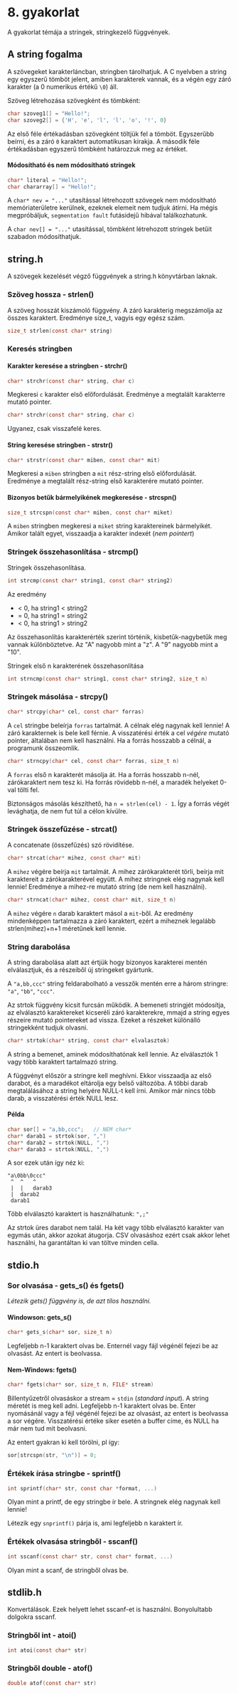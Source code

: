 8\. gyakorlat
=============

A gyakorlat témája a stringek, stringkezelő függvények.

A string fogalma
----------------

A szövegeket karakterláncban, stringben tárolhatjuk. A C nyelvben a string egy egyszerű tömböt jelent, amiben karakterek vannak, és a végén egy záró karakter (a 0 numerikus értékű `\0`) áll.

Szöveg létrehozása szövegként és tömbként:

```c
char szoveg1[] = "Hello!";
char szoveg2[] = {'H', 'e', 'l', 'l', 'o', '!', 0}
```

Az első féle értékadásban szövegként töltjük fel a tömböt. Egyszerűbb beírni, és a záró `0` karaktert automatikusan kirakja. A második féle értékadásban egyszerű tömbként határozzuk meg az értéket.

#### Módosítható és nem módosítható stringek

```c
char* literal = "Hello!";
char chararray[] = "Hello!";
```

A `char* nev = "..."` utasítással létrehozott szövegek nem módosítható memóriaterületre kerülnek, ezeknek elemeit nem tudjuk átírni. Ha mégis megpróbáljuk, `segmentation fault` futásidejű hibával találkozhatunk.

A `char nev[] = "..."` utasítással, tömbként létrehozott stringek betűit szabadon módosíthatjuk.


string.h
--------

A szövegek kezelését végző függvények a string.h könyvtárban laknak.

### Szöveg hossza - strlen()

A szöveg hosszát kiszámoló függvény. A záró karakterig megszámolja az összes karaktert. Eredménye size_t, vagyis egy egész szám.

```c
size_t strlen(const char* string)
```

### Keresés stringben

#### Karakter keresése a stringben - strchr()

```c
char* strchr(const char* string, char c)
```
Megkeresi `c` karakter első előfordulását. Eredménye a megtalált karakterre mutató pointer.

```c
char* strchr(const char* string, char c)
```
Ugyanez, csak visszafelé keres.


#### String keresése stringben - strstr() 

```c
char* strstr(const char* miben, const char* mit)
```
Megkeresi a `miben` stringben a `mit` rész-string első előfordulását. Eredménye a megtalált rész-string első karakterére mutató pointer.

#### Bizonyos betűk bármelyikének megkeresése - strcspn()

```c
size_t strcspn(const char* miben, const char* miket)
```
A `miben` stringben megkeresi a `miket` string karaktereinek bármelyikét. Amikor talált egyet, visszaadja a karakter indexét (_nem pointert_)


### Stringek összehasonlítása - strcmp()

Stringek összehasonlítása.

```c
int strcmp(const char* string1, const char* string2)
```

Az eredmény 

  - < 0, ha string1 < string2
  - = 0, ha string1 = string2
  - < 0, ha string1 > string2

Az összehasonlítás karakterérték szerint történik, kisbetűk-nagybetűk meg vannak különböztetve. Az "A" nagyobb mint a "z". A "9" nagyobb mint a "10".

Stringek első n karakterének összehasonlítása

```c
int strncmp(const char* string1, const char* string2, size_t n)
```

### Stringek másolása - strcpy()

```c
char* strcpy(char* cel, const char* forras)
```
A `cel` stringbe beleírja `forras` tartalmát. A célnak elég nagynak kell lennie! A záró karakternek is bele kell férnie. A visszatérési érték a cel _végére_ mutató pointer, általában nem kell használni. Ha a forrás hosszabb a célnál, a programunk összeomlik.

```c
char* strncpy(char* cel, const char* forras, size_t n)
```
A `forras` első n karakterét másolja át. Ha a forrás hosszabb n-nél, zárókaraktert nem tesz ki. Ha forrás rövidebb n-nél, a maradék helyeket 0-val tölti fel.

Biztonságos másolás készíthető, ha `n = strlen(cel) - 1`. Így a forrás végét levághatja, de nem fut túl a célon kívülre.

### Stringek összefűzése - strcat()

A concatenate (összefűzés) szó rövidítése.

```c
char* strcat(char* mihez, const char* mit)
```
A `mihez` végére beírja `mit` tartalmát. A mihez zárókarakterét törli, beírja mit karaktereit a zárókarakterével együtt. A mihez stringnek elég nagynak kell lennie! Eredménye a mihez-re mutató string (de nem kell használni).

```c
char* strncat(char* mihez, const char* mit, size_t n)
```
A `mihez` végére `n` darab karaktert másol a `mit`-ből. Az eredmény mindenképpen tartalmazza a záró karaktert, ezért a miheznek legalább strlen(mihez)+n+1 méretűnek kell lennie.

### String darabolása

A string darabolása alatt azt értjük hogy bizonyos karakterei mentén elválasztjuk, és a részeiből új stringeket gyártunk.

A `"a,bb,ccc"` string feldarabolható a vesszők mentén erre a három stringre: `"a"`, `"bb"`, `"ccc"`.

Az strtok függvény kicsit furcsán működik. A bemeneti stringjét módosítja, az elválasztó karaktereket kicseréli záró karakterekre, mmajd a string egyes részeire mutató pointereket ad vissza. Ezeket a részeket különálló stringekként tudjuk olvasni.

```c
char* strtok(char* string, const char* elvalasztok)
```
A string a bemenet, aminek módosíthatónak kell lennie. Az elválasztók 1 vagy több karaktert tartalmazó string.

A függvényt először a stringre kell meghívni. Ekkor visszaadja az első darabot, és a maradékot eltárolja egy belső változóba. A többi darab megtalálásához a string helyére NULL-t kell írni. Amikor már nincs több darab, a visszatérési érték NULL lesz.

#### Példa
```c
char sor[] = "a,bb,ccc";   // NEM char*
char* darab1 = strtok(sor, ",")
char* darab2 = strtok(NULL, ",")
char* darab3 = strtok(NULL, ",")
```

A sor ezek után így néz ki:
```
"a\0bb\0ccc"
 ^  ^   ^
 |  |   darab3
 |  darab2
 darab1
```

Több elválasztó karaktert is használhatunk: `",;"`

Az strtok üres darabot nem talál. Ha két vagy több elválasztó karakter van egymás után, akkor azokat átugorja. CSV olvasáshoz ezért csak akkor lehet használni, ha garantáltan ki van töltve minden cella.


stdio.h
-------

### Sor olvasása - gets_s() és fgets()
_Létezik gets() függvény is, de azt tilos használni._

#### Windowson: gets_s()
```c
char* gets_s(char* sor, size_t n)
```
Legfeljebb n-1 karaktert olvas be. Enternél vagy fájl végénél fejezi be az olvasást. Az entert is beolvassa.

#### Nem-Windows: fgets()
```c
char* fgets(char* sor, size_t n, FILE* stream)
```
Billentyűzetről olvasáskor a stream = `stdin` (_standard input_). A string méretét is meg kell adni. Legfeljebb n-1 karaktert olvas be. Enter nyomásánál vagy a féjl végénél fejezi be az olvasást, az entert is beolvassa a sor végére. Visszatérési értéke siker esetén a buffer címe, és NULL ha már nem tud mit beolvasni.

Az entert gyakran ki kell törölni, pl így:
```c
sor[strcspn(str, "\n")] = 0;
```

### Értékek írása stringbe - sprintf()

```c
int sprintf(char* str, const char *format, ...)
```
Olyan mint a printf, de egy stringbe ír bele. A stringnek elég nagynak kell lennie!

Létezik egy `snprintf()` párja is, ami legfeljebb n karaktert ír.

### Értékek olvasása stringből - sscanf()

```c
int sscanf(const char* str, const char* format, ...)
```
Olyan mint a scanf, de stringből olvas be.


stdlib.h
--------

Konvertálások. Ezek helyett lehet sscanf-et is használni. Bonyolultabb dolgokra sscanf.

### Stringből int - atoi()

```c
int atoi(const char* str)
```

### Stringből double - atof()

```c
double atof(const char* str)
```